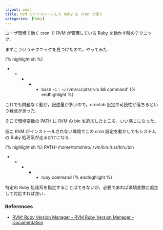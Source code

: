 ```yaml
---
layout: post
title: RVM でインストールした Ruby を cron で使う
categories: [Ruby]
---
```


ユーザ環境で動く cron で RVM が管理している Ruby を動かす時のテクニック．

まずこういうテクニックを見つけたので，やってみた．

{% highlight sh %}
* * * * * bash -c '. ~/.rvm/scripts/rvm && command'
{% endhighlight %}

これでも問題なく動が，記述量が多いので，crontab 設定の可読性が落ちるという難点があった．

そこで環境変数の PATH に RVM の bin を追加したところ，いい感じになった．

仮に RVM がインストールされない環境でこの cron 設定を動かしてもシステムの Ruby 処理系が走るだけになる．

{% highlight sh %}
PATH=/home/tomohiro/.rvm/bin:/usr/bin:/bin
* * * * * ruby command
{% endhighlight %}

特定の Ruby 処理系を指定することはできないが，必要であれば環境変数に追加して対応すれば良い．


### References

- [RVM: Ruby Version Manager - RVM Ruby Version Manager - Documentation](https://rvm.beginrescueend.com/)
